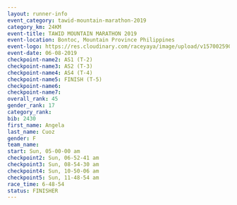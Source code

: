 ```yaml
---
layout: runner-info 
event_category: tawid-mountain-marathon-2019 
category_km: 24KM 
event-title: TAWID MOUNTAIN MARATHON 2019 
event-location: Bontoc, Mountain Province Philippines 
event-logo: https://res.cloudinary.com/raceyaya/image/upload/v1570025905/logo/tawid-mountain_shpquo.png 
event-date: 06-08-2019 
checkpoint-name2: AS1 (T-2) 
checkpoint-name3: AS2 (T-3) 
checkpoint-name4: AS4 (T-4) 
checkpoint-name5: FINISH (T-5) 
checkpoint-name6: 
checkpoint-name7: 
overall_rank: 45
gender_rank: 17
category_rank: 
bib: 2430
first_name: Angela
last_name: Cuoz
gender: F
team_name: 
start: Sun, 05-00-00 am
checkpoint2: Sun, 06-52-41 am
checkpoint3: Sun, 08-54-30 am
checkpoint4: Sun, 10-50-06 am
checkpoint5: Sun, 11-48-54 am
race_time: 6-48-54
status: FINISHER
---
```

